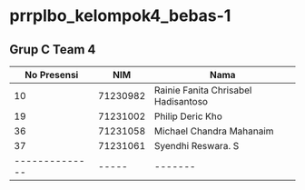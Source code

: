# prrplbo_kelompok4_bebas-1
## Grup C Team 4

|No Presensi | NIM | Nama |
|------------|-------|------|
|10 |	71230982 |	Rainie Fanita Chrisabel Hadisantoso |
|19 	|71231002 	|Philip Deric Kho 
|36 	|71231058 	|Michael Chandra Mahanaim 
|37 	|71231061 	|Syendhi Reswara. S 
|--------------|-----|-------|
